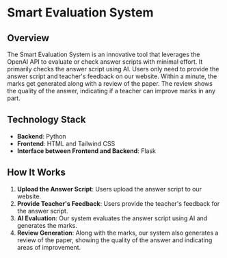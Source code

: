 # Smart Evaluation System

## Overview
The Smart Evaluation System is an innovative tool that leverages the OpenAI API to evaluate or check answer scripts with minimal effort. It primarily checks the answer script using AI. Users only need to provide the answer script and teacher's feedback on our website. Within a minute, the marks get generated along with a review of the paper. The review shows the quality of the answer, indicating if a teacher can improve marks in any part.

## Technology Stack
- **Backend**: Python
- **Frontend**: HTML and Tailwind CSS
- **Interface between Frontend and Backend**: Flask

## How It Works
1. **Upload the Answer Script**: Users upload the answer script to our website.
2. **Provide Teacher's Feedback**: Users provide the teacher's feedback for the answer script.
3. **AI Evaluation**: Our system evaluates the answer script using AI and generates the marks.
4. **Review Generation**: Along with the marks, our system also generates a review of the paper, showing the quality of the answer and indicating areas of improvement.

